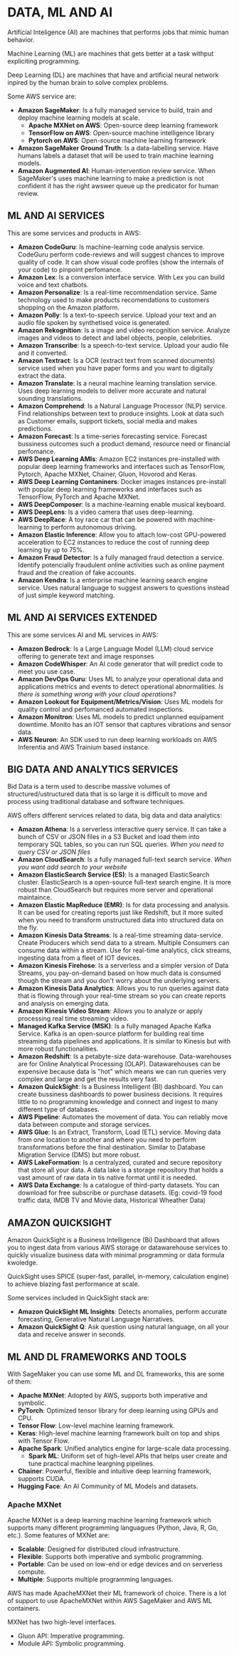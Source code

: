 # DATA, ML AND AI 

Artificial Inteligence (AI) are machines that performs jobs that mimic human behavior.

Machine Learning (ML) are machines that gets better at a task withput expliciting programming.

Deep Learning (DL) are machines that have and artificial neural network inpired by the human brain to solve complex problems.

Some AWS service are:
 - **Amazon SageMaker**: Is a fully managed service to build, train and deploy machine learning models at scale.
    - **Apache MXNet on AWS**: Open-source deep learning framework
    - **TensorFlow on AWS**: Open-source machine intelligence library
    - **Pytorch on AWS**: Open-source machine learning framework
 - **Amazon SageMaker Ground Truth**: Is a data-labelling service. Have humans labels a dataset that will be used to train machine learning models.
 - **Amazon Augmented AI**: Human-intervention review service. When SageMaker's uses machine learning to make a prediction is not confident it has the right awswer queue up the predicator for human review.

## ML AND AI SERVICES

This are some services and products in AWS:
 - **Amazon CodeGuru**: Is machine-learning code analysis service. CodeGuru perform code-reviews and will suggest chances to improve quality of code. It can show visual code profiles (show the internals of your code) to pinpoint perfomance.
 - **Amazon Lex**: Is a conversion interface service. With Lex you can build voice and text chatbots.
 - **Amazon Personalize**: Is a real-time recommendation service. Same technology used to make products recomendations to customers shopping on the Amazon platform.
 - **Amazon Polly**: Is a text-to-speech service. Upload your text and an audio file spoken by synthetised voice is generated.
 - **Amazon Rekognition**: Is a image and video recognition service. Analyze images and videos to detect and label objects, people, celebrities.
 - **Amazon Transcribe**: Is a speech-to-text service. Upload your audio file and it converted.
 - **Amazon Textract**: Is a OCR (extract text from scanned documents) service used when you have paper forms and you want to digitally extract the data.
 - **Amazon Translate**: Is a neural machine learning translation service. Uses deep learning models to deliver more accurate and natural sounding translations.
 - **Amazon Comprehend**: Is a Natural Language Processor (NLP) service. Find relationships between text to produce insights. Look at data such as Customer emails, support tickets, social media and makes predictions.
 - **Amazon Forecast**: Is a time-series forecasting service. Forecast bussiness outcomes such a product demand, resource need or financial perfomance.
 - **AWS Deep Learning AMIs**: Amazon EC2 instances pre-installed with popular deep learning frameworks and interfaces such as TensorFlow, Pytorch, Apache MXNet, Chainer, Gluon, Hovorod and Keras.
 - **AWS Deep Learning Contaniners**: Docker images instances pre-install with popular deep learning frameworks and interfaces such as TensorFlow, PyTorch and Apache MXNet.
 - **AWS DeepComposer**: Is a machine-learning enable musical keyboard.
 - **AWS DeepLens**: Is a video camera that uses deep-learning.
 - **AWS DeepRace**: A toy race car that can be powered with machine-learning to perform autonomous driving.
 - **Amazon Elastic Inference**: Allow you to attach low-cost GPU-powered acceleration to EC2 instances to reduce the cost of running deep learning by up to 75%.
 - **Amazon Fraud Detector**: Is a fully managed fraud detection a service. Identify potencially fraudulent online activities such as online payment fraud and the creation of fake accounts.
 - **Amazon Kendra**: Is a enterprise machine learning search engine service. Uses natural language to suggest answers to questions instead of just simple keyword matching.

## ML AND AI SERVICES EXTENDED 

This are some services AI and ML services in AWS:
 - **Amazon Bedrock**: Is a Large Language Model (LLM) cloud service offering to generate text and image responses
 - **Amazon CodeWhisper**: An AI code generator that will predict code to meet you use case.
 - **Amazon DevOps Guru**: Uses ML to analyze your operational data and applications metrics and events to detect operational abnormalities. *Is there is something wrong with your cloud operations?*
 - **Amazon Lookout for Equipment/Metrics/Vision**: Uses ML models for quality control and perfomanced automated inspections.
 - **Amazon Monitron**: Uses ML models to predict unplanned equipament downtime. Monito has an IOT sensor that captures vibrations and sensor data.
 - **AWS Neuron**: An SDK used to run deep learning workloads on AWS Inferentia and AWS Trainium based instance.

## BIG DATA AND ANALYTICS SERVICES

Bid Data is a term used to describe massive volumes of structured/ustructured data that is so large it is difficult to move and process using traditional database and software techniques.

AWS offers different services related to data, big data and data analytics:
 - **Amazon Athena**: Is a serverless interactive query service. It can take a bunch of CSV or JSON files in a S3 Bucket and load them into temporary SQL tables, so you can run SQL queries. *When you need to query CSV or JSON files*
 - **Amazon CloudSearch**: Is a fully managed full-text search service. *When you want add search to your website*
 - **Amazon ElasticSearch Service (ES)**: Is a managed ElasticSearch cluster. ElasticSearch is a open-source full-text search engine. It is more robust than CloudSearch but requires more server and operational maintaince.
 - **Amazon Elastic MapReduce (EMR)**: Is for data processing and analysis. It can be used for creating reports just like Redshift, but it more suited when you need to transform unstructured data into structured data on the fly.
 - **Amazon Kinesis Data Streams**: Is a real-time streaming data-service. Create Producers which send data to a stream. Multiple Consumers can consume data within a stream. Use for real-time analytics, click streams, ingesting data from a fleet of IOT devices.
 - **Amazon Kinesis Firehose**: Is a serverless and a simpler version of Data Streams, you pay-on-demand based on how much data is consumed though the stream and you don't worry about the underlying servers.
 - **Amazon Kinesis Data Analytics**: Allows you to run queries against data that is flowing through your real-time stream so you can create reports and analysis on emerging data.
 - **Amazon Kinesis Video Stream**: Allows you to analyze or apply processing real time streaming video.
 - **Managed Kafka Service (MSK)**: Is a fully managed Apache Kafka Service. Kafka is an open-source platform for building real time streaming data pipelines and applications. It is similar to Kinesis but with more robust functionalities.
 - **Amazon Redshift**: Is a petabyte-size data-warehouse. Data-warehouses are for Online Analytical Processing (OLAP). Datawarehouses can be expensive because data is "hot" which means we can run queries very complex and large and get the results very fast.
 - **Amazon QuickSight**: Is a Business Intelligent (BI) dashboard. You can create bussiness dashboards to power business decisions. It requires little to no programming knowledge and connect and ingest to many different type of databases.
 - **AWS Pipeline**: Automates the movement of data. You can reliably move data between compute and storage services.
 - **AWS Glue**: Is an Extract, Transform, Load (ETL) service. Moving data from one location to another and where you need to perform transformations before the final destination. Similar to Database Migration Service (DMS) but more robust.
 - **AWS LakeFormation**: Is a centralyzed, curated and secure repository that store all your data. A data lake is a storage repository that holds a vast amount of raw data in tis native format until it is needed.
 - **AWS Data Exchange**: Is a catalogue of third-party datasets. You can download for free subscribe or purchase datasets. (Eg: covid-19 food traffic data, IMDB TV and Movie data, Historical Wheather Data)

## AMAZON QUICKSIGHT

Amazon QuickSight is a Business Intelligence (Bi) Dashboard that allows you to ingest data from various AWS storage or datawarehouse services to quickly visualize business data with minimal programming or data formula kwoledge.

QuickSight uses SPICE (super-fast, parallel, in-memory, calculation engine) to achieve blazing fast performance at scale.

Some services included in QuickSight stack are:
 - **Amazon QuickSight ML Insights**: Detects anomalies, perform accurate forecasting, Generative Natural Language Narratives.
 - **Amazon QuickSight Q**: Ask question using natural language, on all your data and receive answer in seconds.

## ML AND DL FRAMEWORKS AND TOOLS

With SageMaker you can use some ML and DL frameworks, this are some of them:
 - **Apache MXNet**: Adopted by AWS, supports both imperative and symbolic.
 - **PyTorch**: Optimized tensor library for deep learning using GPUs and CPU.
 - **Tensor Flow**: Low-level machine learning framework.
 - **Keras**: High-level machine learning framework built on top and ships with Tensor Flow.
 - **Apache Spark**: Unified analytics engine for large-scale data processing.
   - **Spark ML**: Uniform set of high-level APIs that helps user create and tune practical machine leargning pipelines.
 - **Chainer**: Powerful, flexible and intuitive deep learning framework, supports CUDA.
 - **Hugging Face**: An AI Community of ML Models and datasets.

### Apache MXNet

Apache MXNet is a deep learning machine learning framework which supports many different programming languagues (Python, Java, R, Go, etc.). Some features of MXNet are:
 - **Scalable**: Designed for distributed cloud infrastructure.
 - **Flexible**: Supports both imperative and symbolic programming.
 - **Portable**: Can be used on low-end or edge devices and on serverless compute.
 - **Multiple**: Supports multiple programming languages.

AWS has made ApacheMXNet their ML framework of choice. There is a lot of support to use ApacheMXNet within AWS SageMaker and AWS ML containers.

MXNet has two high-level interfaces.
 - Gluon API: Imperative programming.
 - Module API: Symbolic programming.